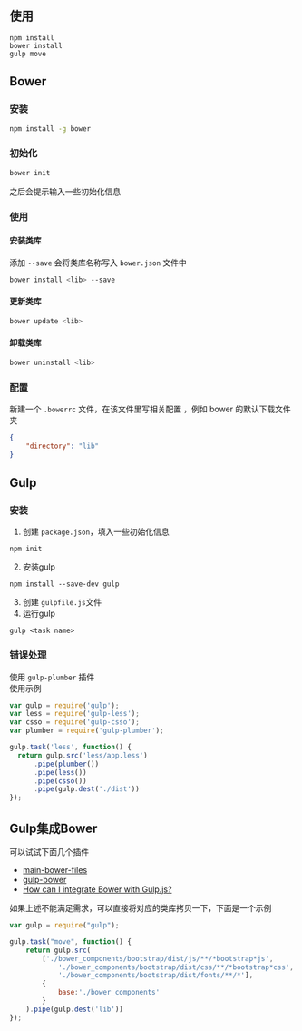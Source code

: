 ## 使用
```
npm install
bower install
gulp move
```

## Bower
### 安装
```bash
npm install -g bower
```
### 初始化
```bash
bower init
```
之后会提示输入一些初始化信息
### 使用
####  安装类库
添加 `--save` 会将类库名称写入 `bower.json` 文件中  
```bash
bower install <lib> --save
```
#### 更新类库
```bash
bower update <lib> 
```

#### 卸载类库
```bash
bower uninstall <lib>
```
### 配置
新建一个 `.bowerrc` 文件，在该文件里写相关配置 ，例如 bower 的默认下载文件夹
```json
{
	"directory": "lib"
}
```
## Gulp
### 安装
1. 创建 `package.json`，填入一些初始化信息
```
npm init 
```
2. 安装gulp
```
npm install --save-dev gulp
```
3. 创建 `gulpfile.js`文件
4. 运行gulp
```
gulp <task name>
```

### 错误处理
使用 `gulp-plumber` 插件  
使用示例
```js
var gulp = require('gulp');  
var less = require('gulp-less');  
var csso = require('gulp-csso');  
var plumber = require('gulp-plumber');

gulp.task('less', function() {  
  return gulp.src('less/app.less')
      .pipe(plumber())
      .pipe(less())
      .pipe(csso())
      .pipe(gulp.dest('./dist'))
});
```


## Gulp集成Bower
可以试试下面几个插件
* [main-bower-files](https://www.npmjs.com/package/main-bower-files)
* [gulp-bower](https://www.npmjs.com/package/gulp-bower)
* [How can I integrate Bower with Gulp.js?](http://stackoverflow.com/questions/22901726/how-can-i-integrate-bower-with-gulp-js)

如果上述不能满足需求，可以直接将对应的类库拷贝一下，下面是一个示例
```js
var gulp = require("gulp");

gulp.task("move", function() {
    return gulp.src(
        ['./bower_components/bootstrap/dist/js/**/*bootstrap*js',
            './bower_components/bootstrap/dist/css/**/*bootstrap*css',
            './bower_components/bootstrap/dist/fonts/**/*'],
        {
            base:'./bower_components'
        }
    ).pipe(gulp.dest('lib'))
});
```
